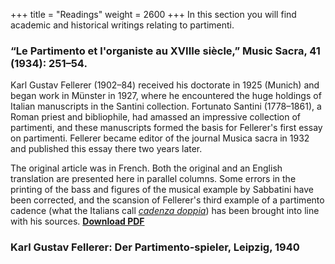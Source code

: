 +++
title = "Readings"
weight = 2600
+++
In this section you will find academic and historical writings relating to partimenti.

### “Le Partimento et l'organiste au XVIIIe siècle,” Music Sacra, 41 (1934): 251–54.

Karl Gustav Fellerer (1902–84) received his doctorate in 1925 (Munich) and began work in Münster in 1927, where he encountered the huge holdings of Italian manuscripts in the Santini collection. Fortunato Santini (1778–1861), a Roman priest and bibliophile, had amassed an impressive collection of partimenti, and these manuscripts formed the basis for Fellerer's first essay on partimenti. Fellerer became editor of the journal Musica sacra in 1932 and published this essay there two years later.

The original article was in French. Both the original and an English translation are presented here in parallel columns. Some errors in the printing of the bass and figures of the musical example by Sabbatini have been corrected, and the scansion of Fellerer's third example of a partimento cadence (what the Italians call [_cadenza doppia_](http://faculty-web.at.northwestern.edu/music/gjerdingen/partimenti/collections/Fenaroli/Regole/regoleP3.htm)) has been brought into line with his sources. [**Download PDF**](#)

### Karl Gustav Fellerer: Der Partimento-spieler, Leipzig, 1940
